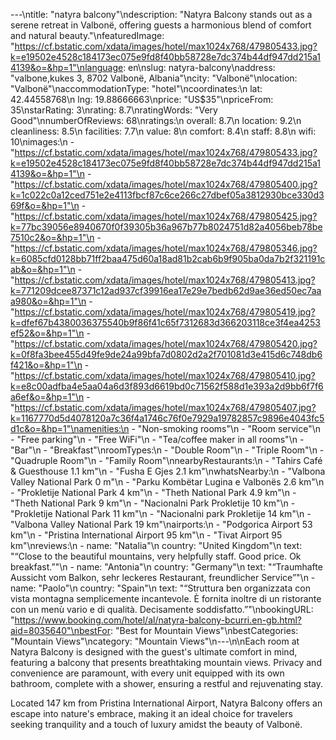 ---\ntitle: "natyra balcony"\ndescription: "Natyra Balcony stands out as a serene retreat in Valbonë, offering guests a harmonious blend of comfort and natural beauty."\nfeaturedImage: "https://cf.bstatic.com/xdata/images/hotel/max1024x768/479805433.jpg?k=e19502e4528c184173ec075e9fd8f40bb58728e7dc374b44df947dd215a14139&o=&hp=1"\nlanguage: en\nslug: natyra-balcony\naddress: "valbone,kukes 3, 8702 Valbonë, Albania"\ncity: "Valbonë"\nlocation: "Valbonë"\naccommodationType: "hotel"\ncoordinates:\n  lat: 42.44558768\n  lng: 19.88666663\nprice: "US$35"\npriceFrom: 35\nstarRating: 3\nrating: 8.7\nratingWords: "Very Good"\nnumberOfReviews: 68\nratings:\n  overall: 8.7\n  location: 9.2\n  cleanliness: 8.5\n  facilities: 7.7\n  value: 8\n  comfort: 8.4\n  staff: 8.8\n  wifi: 10\nimages:\n  - "https://cf.bstatic.com/xdata/images/hotel/max1024x768/479805433.jpg?k=e19502e4528c184173ec075e9fd8f40bb58728e7dc374b44df947dd215a14139&o=&hp=1"\n  - "https://cf.bstatic.com/xdata/images/hotel/max1024x768/479805400.jpg?k=1c022c0a12ced751e2e4113fbcf87c6ce266c27dbef05a3812930bce330d369f&o=&hp=1"\n  - "https://cf.bstatic.com/xdata/images/hotel/max1024x768/479805425.jpg?k=77bc39056e8940670f0f39305b36a967b77b8024751d82a4056beb78be7510c2&o=&hp=1"\n  - "https://cf.bstatic.com/xdata/images/hotel/max1024x768/479805346.jpg?k=6085cfd0128bb71ff2baa475d60a18ad81b2cab6b9f905ba0da7b2f321191cab&o=&hp=1"\n  - "https://cf.bstatic.com/xdata/images/hotel/max1024x768/479805413.jpg?k=771209dcee87371c12ad937cf39916ea17e29e7bedb62d9ae36ed50ec7aaa980&o=&hp=1"\n  - "https://cf.bstatic.com/xdata/images/hotel/max1024x768/479805419.jpg?k=dfef67b4380036375540b9f86f41c65f7312683d366203118ce3f4ea4253ef52&o=&hp=1"\n  - "https://cf.bstatic.com/xdata/images/hotel/max1024x768/479805420.jpg?k=0f8fa3bee455d49fe9de24a99bfa7d0802d2a2f701081d3e415d6c748db6f421&o=&hp=1"\n  - "https://cf.bstatic.com/xdata/images/hotel/max1024x768/479805410.jpg?k=e8c00adfba4e5aa04a6d3f893d6619bd0c71562f588d1e393a2d9bb6f7f6a6ef&o=&hp=1"\n  - "https://cf.bstatic.com/xdata/images/hotel/max1024x768/479805407.jpg?k=1167770d5d4078120a7c36f4a1746c76f0e7929a19782857c9896e4043fc5d1c&o=&hp=1"\namenities:\n  - "Non-smoking rooms"\n  - "Room service"\n  - "Free parking"\n  - "Free WiFi"\n  - "Tea/coffee maker in all rooms"\n  - "Bar"\n  - "Breakfast"\nroomTypes:\n  - "Double Room"\n  - "Triple Room"\n  - "Quadruple Room"\n  - "Family Room"\nnearbyRestaurants:\n  - "Tahirs Café & Guesthouse 1.1 km"\n  - "Fusha E Gjes 2.1 km"\nwhatsNearby:\n  - "Valbona Valley National Park 0 m"\n  - "Parku Kombëtar Lugina e Valbonës 2.6 km"\n  - "Prokletije National Park 4 km"\n  - "Theth National Park 4.9 km"\n  - "Theth National Park 9 km"\n  - "Nacionalni Park Prokletije 10 km"\n  - "Prokletije National Park 11 km"\n  - "Nacionalni park Prokletije 14 km"\n  - "Valbona Valley National Park 19 km"\nairports:\n  - "Podgorica Airport 53 km"\n  - "Pristina International Airport 95 km"\n  - "Tivat Airport 95 km"\nreviews:\n  - name: "Natalia"\n    country: "United Kingdom"\n    text: "“Close to the beautiful mountains, very helpfully staff. Good price. Ok breakfast.”"\n  - name: "Antonia"\n    country: "Germany"\n    text: "“Traumhafte Aussicht vom Balkon, sehr leckeres Restaurant, freundlicher Service”"\n  - name: "Paolo"\n    country: "Spain"\n    text: "“Struttura ben organizzata con vista montagna semplicemente incantevole. È fornita inoltre di un ristorante con un menù vario e di qualità. Decisamente soddisfatto.”"\nbookingURL: "https://www.booking.com/hotel/al/natyra-balcony-bcurri.en-gb.html?aid=8035640"\nbestFor: "Best for Mountain Views"\nbestCategories: "Mountain Views"\ncategory: "Mountain Views"\n---\n\nEach room at Natyra Balcony is designed with the guest's ultimate comfort in mind, featuring a balcony that presents breathtaking mountain views. Privacy and convenience are paramount, with every unit equipped with its own bathroom, complete with a shower, ensuring a restful and rejuvenating stay.

Located 147 km from Pristina International Airport, Natyra Balcony offers an escape into nature's embrace, making it an ideal choice for travelers seeking tranquility and a touch of luxury amidst the beauty of Valbonë.